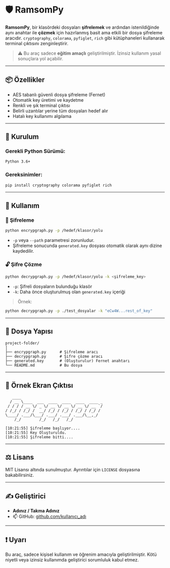 
# 🛡️ RamsomPy

**RamsomPy**, bir klasördeki dosyaları **şifrelemek** ve ardından istenildiğinde aynı anahtar ile **çözmek** için hazırlanmış basit ama etkili bir dosya şifreleme aracıdır. `cryptography`, `colorama`, `pyfiglet`, `rich` gibi kütüphaneleri kullanarak terminal çıktısını zenginleştirir.

> ⚠️ Bu araç sadece **eğitim amaçlı** geliştirilmiştir. İzinsiz kullanım yasal sonuçlara yol açabilir.

---

## 📦 Özellikler

- AES tabanlı güvenli dosya şifreleme (Fernet)
- Otomatik key üretimi ve kaydetme
- Renkli ve şık terminal çıktısı
- Belirli uzantılar yerine tüm dosyaları hedef alır
- Hatalı key kullanımı algılama

---

## 🔧 Kurulum

### Gerekli Python Sürümü:
```bash
Python 3.6+
```

### Gereksinimler:
```bash
pip install cryptography colorama pyfiglet rich
```

---

## 🚀 Kullanım

### 🔐 Şifreleme

```bash
python encrypgraph.py -p /hedef/klasor/yolu
```

- `-p` veya `--path` parametresi zorunludur.
- Şifreleme sonucunda `generated.key` dosyası otomatik olarak aynı dizine kaydedilir.

### 🔓 Şifre Çözme

```bash
python decrypgraph.py -p /hedef/klasor/yolu -k <şifreleme_key>
```

- `-p`: Şifreli dosyaların bulunduğu klasör
- `-k`: Daha önce oluşturulmuş olan `generated.key` içeriği

> Örnek:
```bash
python decrypgraph.py -p ./test_dosyalar -k "eCw4W...rest_of_key"
```

---

## 📁 Dosya Yapısı

```text
project-folder/
│
├── encrypgraph.py      # Şifreleme aracı
├── decrypgraph.py      # Şifre çözme aracı
├── generated.key       # (Oluşturulur) Fernet anahtarı
└── README.md           # Bu dosya
```

---

## 🧪 Örnek Ekran Çıktısı

```
   ____                                      
  / __ \____  ___  ____  ____  ____  ____ _
 / / / / __ \/ _ \/ __ \/ __ \/ __ \/ __ `/
/ /_/ / /_/ /  __/ /_/ / /_/ / /_/ / /_/ / 
\____/ .___/\___/ .___/ .___/ .___/\__,_/  
    /_/        /_/   /_/   /_/             

[10:21:55] Şifreleme başlıyor....
[10:21:55] Key Oluşturuldu.
[10:21:55] Şifreleme bitti....
```

---

## ⚖️ Lisans

MIT Lisansı altında sunulmuştur. Ayrıntılar için `LICENSE` dosyasına bakabilirsiniz.

---

## ✍️ Geliştirici

- **Adınız / Takma Adınız**
- 📫 GitHub: [github.com/kullanıcı_adı](https://github.com/kullanıcı_adı)

---

## ❗ Uyarı

Bu araç, sadece kişisel kullanım ve öğrenim amacıyla geliştirilmiştir. Kötü niyetli veya izinsiz kullanımda geliştirici sorumluluk kabul etmez.
